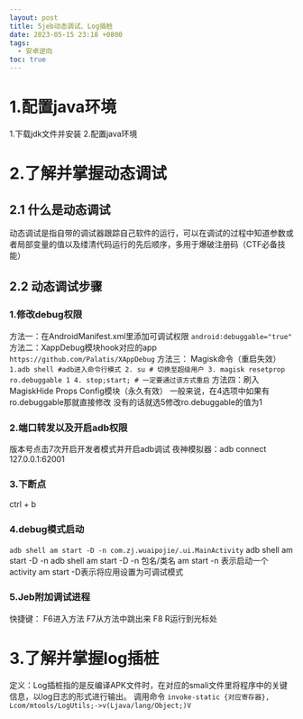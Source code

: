 ```yaml
---
layout: post
title: 5jeb动态调试、Log插桩
date: 2023-05-15 23:18 +0800
tags:
  - 安卓逆向
toc: true
---
```

# 1.配置java环境
1.下载jdk文件并安装
2.配置java环境
# 2.了解并掌握动态调试
## 2.1 什么是动态调试
动态调试是指自带的调试器跟踪自己软件的运行，可以在调试的过程中知道参数或者局部变量的值以及缕清代码运行的先后顺序，多用于爆破注册码（CTF必备技能）
## 2.2 动态调试步骤
### 1.修改debug权限
方法一：在AndroidManifest.xml里添加可调试权限
`android:debuggable="true"`
方法二：XappDebug模块hook对应的app
`https://github.com/Palatis/XAppDebug`
方法三： Magisk命令（重启失效）
` 1.adb shell #adb进入命令行模式
2. su # 切换至超级用户
3. magisk resetprop ro.debuggable 1
4. stop;start; # 一定要通过该方式重启`
方法四：刷入MagiskHide Props Config模块（永久有效）
一般来说，在4选项中如果有ro.debuggable那就直接修改
没有的话就选5修改ro.debuggable的值为1
### 2.端口转发以及开启adb权限
版本号点击7次开启开发者模式并开启adb调试
夜神模拟器：adb connect 127.0.0.1:62001
### 3.下断点
ctrl + b
### 4.debug模式启动
`adb shell am start -D -n com.zj.wuaipojie/.ui.MainActivity`
adb shell am start -D -n
adb shell am start -D -n 包名/类名
am start -n 表示启动一个activity
am start -D表示将应用设置为可调试模式
### 5.Jeb附加调试进程
快捷键：
F6进入方法
F7从方法中跳出来
F8
R运行到光标处
# 3.了解并掌握log插桩
定义：Log插桩指的是反编译APK文件时，在对应的smali文件里将程序中的关键信息，以log日志的形式进行输出。
调用命令
`invoke-static {对应寄存器}, Lcom/mtools/LogUtils;->v(Ljava/lang/Object;)V`


